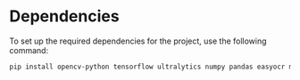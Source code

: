 # Dependencies

To set up the required dependencies for the project, use the following command:

```bash
pip install opencv-python tensorflow ultralytics numpy pandas easyocr matplotlib
```
